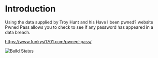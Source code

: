 # Introduction

Using the data supplied by Troy Hunt and his Have I been pwned? website Pwned Pass allows you to check to see if any password has appeared in a data breach.

https://www.funkysi1701.com/pwned-pass/

[![Build Status](https://dev.azure.com/funkysi1701/PwnedPasswords/_apis/build/status/funkysi1701.PwnedPass?branchName=master)](https://dev.azure.com/funkysi1701/PwnedPasswords/_build/latest?definitionId=54?branchName=master)

